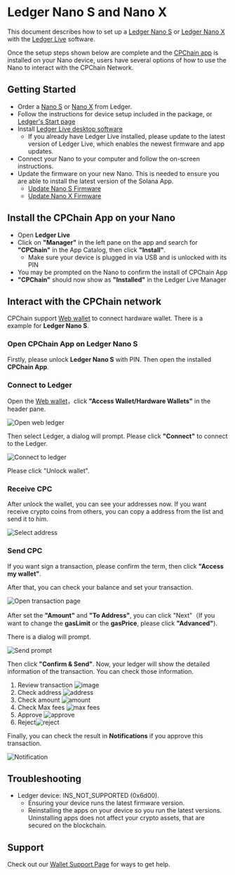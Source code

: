 # Ledger Nano S and Nano X

This document describes how to set up a [Ledger Nano S](https://shop.ledger.com/products/ledger-nano-s) or [Ledger Nano X](https://shop.ledger.com/pages/ledger-nano-x) with the [Ledger Live](https://www.ledger.com/ledger-live) software.

Once the setup steps shown below are complete and the [CPChain app](https://github.com/CPChain/app-cpchain) is installed on your Nano device, users have several options of how to use the Nano to interact with the CPChain Network.

## Getting Started

+ Order a [Nano S](https://shop.ledger.com/products/ledger-nano-s) or [Nano X](https://shop.ledger.com/pages/ledger-nano-x) from Ledger.
+ Follow the instructions for device setup included in the package, or [Ledger's Start page](https://www.ledger.com/start/)
+ Install [Ledger Live desktop software](https://www.ledger.com/ledger-live/)
  + If you already have Ledger Live installed, please update to the latest version of Ledger Live, which enables the newest firmware and app updates.
+ Connect your Nano to your computer and follow the on-screen instructions.
+ Update the firmware on your new Nano. This is needed to ensure you are able to install the latest version of the Solana App.
  + [Update Nano S Firmware](https://support.ledger.com/hc/en-us/articles/360002731113-Update-Ledger-Nano-S-firmware)
  + [Update Nano X Firmware](https://support.ledger.com/hc/en-us/articles/360013349800)

## Install the CPChain App on your Nano

+ Open **Ledger Live**
+ Click on **"Manager"** in the left pane on the app and search for **"CPChain"** in the App Catalog, then click **"Install"**.
  + Make sure your device is plugged in via USB and is unlocked with its PIN
+ You may be prompted on the Nano to confirm the install of CPChain App
+ **"CPChain"** should now show as **"Installed"** in the Ledger Live Manager

## Interact with the CPChain network

CPChain support [Web wallet](https://wallet.cpchain.io) to connect hardware wallet. There is a example for **Ledger Nano S**.

### Open CPChain App on Ledger Nano S

Firstly, please unlock **Ledger Nano S** with PIN. Then open the installed **CPChain App**.

### Connect to Ledger

Open the [Web wallet](https://wallet.cpchain.io)，click **"Access Wallet/Hardware Wallets"** in the header pane.

![Open web ledger](../../images/wallets/hardware_wallets/ledger/open_web_ledger.png)

Then select Ledger, a dialog will prompt. Please click **"Connect"** to connect to the Ledger.

![Connect to ledger](../../images/wallets/hardware_wallets/ledger/connect_to_ledger.png)

Please click "Unlock wallet".

### Receive CPC

After unlock the wallet, you can see your addresses now. If you want receive crypto coins from others, you can copy a address from the list and send it to him.

![Select address](../../images/wallets/hardware_wallets/ledger/select_address.png)

### Send CPC

If you want sign a transaction, please confirm the term, then click **"Access my wallet"**.

After that, you can check your balance and set your transaction.

![Open transaction page](../../images/wallets/hardware_wallets/ledger/open_transaction.png)

After set the **"Amount"** and **"To Address"**, you can click "Next"（If you want to change the **gasLimit** or the **gasPrice**, please click **"Advanced"**).

There is a dialog will prompt.

![Send prompt](../../images/wallets/hardware_wallets/ledger/send_promtp.png)

Then click **"Confirm & Send"**. Now, your ledger will show the detailed information of the transaction. You can check those information.

1. Review transaction ![image](../../images/wallets/hardware_wallets/ledger/review_tx.png)
2. Check address ![address](../../images/wallets/hardware_wallets/ledger/address1.png)
3. Check amount ![amount](../../images/wallets/hardware_wallets/ledger/amount.png)
4. Check Max fees ![max fees](../../images/wallets/hardware_wallets/ledger/max_fees.png)
5. Approve ![approve](../../images/wallets/hardware_wallets/ledger/approve.png)
6. Reject![reject](../../images/wallets/hardware_wallets/ledger/approve.png)

Finally, you can check the result in **Notifications** if you approve this transaction.

![Notification](../../images/wallets/hardware_wallets/ledger/notification.png)

## Troubleshooting

+ Ledger device: INS_NOT_SUPPORTED (0x6d00).
  + Ensuring your device runs the latest firmware version.
  + Reinstalling the apps on your device so you run the latest versions. Uninstalling apps does not affect your crypto assets, that are secured on the blockchain.

## Support

Check out our [Wallet Support Page](../support.md) for ways to get help.
